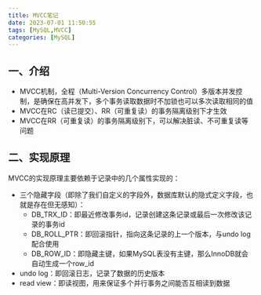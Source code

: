 ```yaml
---
title: MVCC笔记
date: 2023-07-01 11:50:55
tags: [MySQL,MVCC]
categories: [MySQL]
---
```


## 一、介绍
* MVCC机制，全程（Multi-Version Concurrency Control）多版本并发控制，是确保在高并发下，多个事务读取数据时不加锁也可以多次读取相同的值
* MVCC在RC（读已提交）、RR（可重复读）的事务隔离级别下才生效
* MVCC在RR（可重复读）的事务隔离级别下，可以解决脏读、不可重复读等问题

## 二、实现原理
MVCC的实现原理主要依赖于记录中的几个属性实现的：
* 三个隐藏字段（即除了我们自定义的字段外，数据库默认的隐式定义字段，也就是存在但无感知）：
  * DB_TRX_ID：即最近修改事务id，记录创建这条记录或最后一次修改该记录的事务id 
  * DB_ROLL_PTR：即回滚指针，指向这条记录的上一个版本，与undo log配合使用
  * DB_ROW_ID：即隐藏主键，如果MySQL表没有主键，那么InnoDB就会自动生成一个row_id
* undo log：即回滚日志，记录了数据的历史版本
* read view：即读视图，用来保证多个并行事务之间能否互相读到数据



